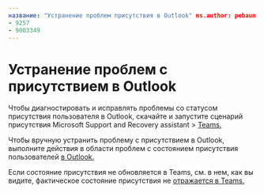 ```yaml
---
название: "Устранение проблем присутствия в Outlook" ms.author: pebaum author: pebaum manager: scotv ms.date: 04/8/2021 ms.audience: Admin ms.topic: article ms.service: o365-administration ROBOTS: NOINDEX, NOFOLLOW localization_priority: Priority ms.collection: Adm_O365 ms.custom: (
- 9257
- 9003349
---
```


# <a name="troubleshoot-presence-issues-in-outlook"></a>Устранение проблем с присутствием в Outlook

Чтобы диагностировать и исправлять проблемы со статусом присутствия пользователя в Outlook, скачайте и запустите сценарий присутствия Microsoft Support and Recovery assistant > [Teams.](https://aka.ms/SaRA-TeamsPresenceScenario)

Чтобы вручную устранить проблему с присутствием в Outlook, выполните действия в области проблем с состоянием присутствия пользователей [в Outlook.](https://docs.microsoft.com/microsoftteams/troubleshoot/teams-im-presence/issues-with-presence-in-outlook)

Если состояние присутствия не обновляется в Teams, см. в нем, как вы видите, фактическое состояние присутствия не [отражается в Teams.](https://docs.microsoft.com/microsoftteams/troubleshoot/teams-im-presence/presence-not-show-actual-status)
